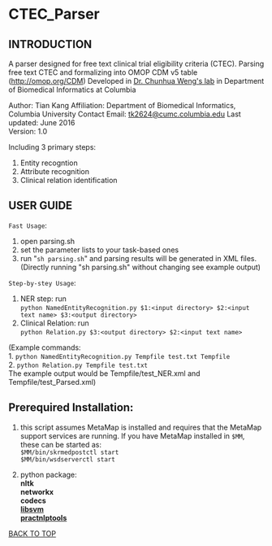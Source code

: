 # CTEC_Parser

__INTRODUCTION__
------------
A parser designed for free text clinical trial eligibility criteria (CTEC).
Parsing free text CTEC and formalizing into OMOP CDM v5 table (http://omop.org/CDM)
Developed in [Dr. Chunhua Weng's lab](http://people.dbmi.columbia.edu/~chw7007) in Department of Biomedical Informatics at Columbia 

Author: Tian Kang
Affiliation: Department of Biomedical Informatics, Columbia University
Contact Email: tk2624@cumc.columbia.edu
Last updated: June 2016  
Version: 1.0  

Including 3 primary steps:  
1. Entity recogntion   
2. Attribute recognition  
3. Clinical relation identification  


__USER GUIDE__
----------

`Fast Usage`:  
1. open parsing.sh    
2. set the parameter lists to your task-based ones  
3. run "`sh parsing.sh`" and parsing results will be generated in XML files.      
(Directly running "sh parsing.sh" without changing see example output)


`Step-by-stey Usage`:        
1. NER step: run  
    `python NamedEntityRecognition.py $1:<input directory> $2:<input text name> $3:<output directory>`     
2. Clinical Relation:  run   
    `python Relation.py $3:<output directory> $2:<input text name>`   

(Example commands:      
    1. `python NamedEntityRecognition.py Tempfile test.txt Tempfile`      
    2. `python Relation.py Tempfile test.txt`     
The example output would be Tempfile/test_NER.xml and Tempfile/test_Parsed.xml)     


__Prerequired Installation:__  
-------

1.  this script assumes MetaMap is installed and requires that the MetaMap support services are running. If you have MetaMap installed in `$MM`, these can be started as:       
    `$MM/bin/skrmedpostctl start`  
    `$MM/bin/wsdserverctl start`  


2.  python package:   
    **nltk**  
    **networkx**  
    **codecs**  
    [**libsvm**](https://www.csie.ntu.edu.tw/~cjlin/libsvm)   
    [**practnlptools**](https://pypi.python.org/pypi/practnlptools/1.0)

[BACK TO TOP](#readme)



